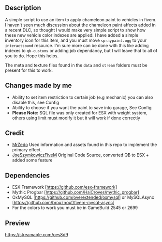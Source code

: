 ## Description
A simple script to use an item to apply chameleon paint to vehicles in fivem. I haven't seen much discussion about the chameleon paint affects added in a recent DLC, so thought I would make very simple script to show how these new vehicle color indexes are applied. I have added a simple inventory icon for this item, and you must move `spraypaint.ogg` to your `interactsound` resource. I'm sure more can be done with this like adding indexes to `qb-customs` or adding job dependancy, but I will leave that to all of you to do. Hope this helps.

The meta and texture files found in the `data` and `stream` folders must be present for this to work.

## Changes made by me
- Ability to set item restriction to certain job (e.g mechanic) you can also disable this, see Config
- Ability to choose if you want the paint to save into garage, See Config
- **Please Note:** SQL file was only created for ESX with weight system, others using limit must modify it but it will work if done correctly

## Credit
- [MrZedo](https://github.com/MrZedo/Cameleon-Color) Used information and assets found in this repo to implement the primary effect.
- [JoeSzymkowiczFiveM](https://github.com/JoeSzymkowiczFiveM/qb-chameleonpaint) Original Code Source, converted QB to ESX + added some feature

## Dependencies
- ESX Framework [https://github.com/esx-framework]
- Mythic Progbar [https://github.com/HalCroves/mythic_progbar]
- OxMySQL [https://github.com/overextended/oxmysql] or MySQLAsync [https://github.com/brouznouf/fivem-mysql-async]
- For the colors to work you must be in GameBuild 2545 or 2699

## Preview
https://streamable.com/oes8d9
